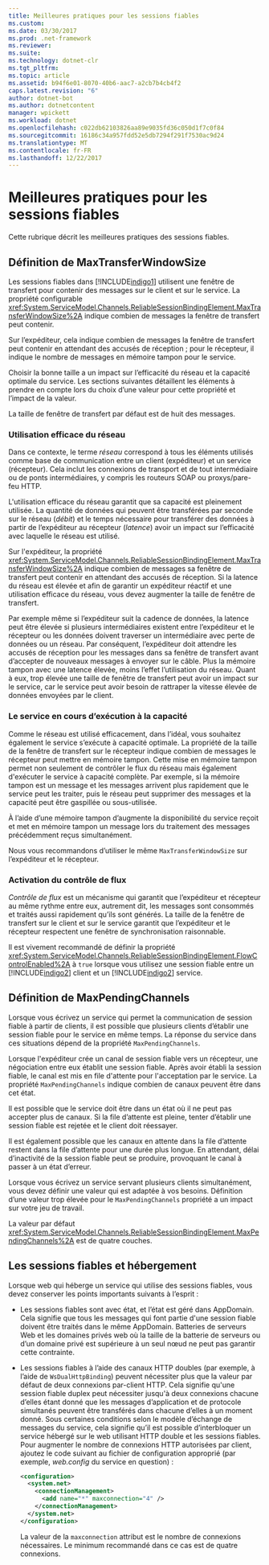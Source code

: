 ```yaml
---
title: Meilleures pratiques pour les sessions fiables
ms.custom: 
ms.date: 03/30/2017
ms.prod: .net-framework
ms.reviewer: 
ms.suite: 
ms.technology: dotnet-clr
ms.tgt_pltfrm: 
ms.topic: article
ms.assetid: b94f6e01-8070-40b6-aac7-a2cb7b4cb4f2
caps.latest.revision: "6"
author: dotnet-bot
ms.author: dotnetcontent
manager: wpickett
ms.workload: dotnet
ms.openlocfilehash: c022db62103826aa89e9035fd36c050d1f7c0f84
ms.sourcegitcommit: 16186c34a957fdd52e5db7294f291f7530ac9d24
ms.translationtype: MT
ms.contentlocale: fr-FR
ms.lasthandoff: 12/22/2017
---
```

# <a name="best-practices-for-reliable-sessions"></a>Meilleures pratiques pour les sessions fiables

Cette rubrique décrit les meilleures pratiques des sessions fiables.

## <a name="setting-maxtransferwindowsize"></a>Définition de MaxTransferWindowSize

Les sessions fiables dans [!INCLUDE[indigo1](../../../../includes/indigo1-md.md)] utilisent une fenêtre de transfert pour contenir des messages sur le client et sur le service. La propriété configurable <xref:System.ServiceModel.Channels.ReliableSessionBindingElement.MaxTransferWindowSize%2A> indique combien de messages la fenêtre de transfert peut contenir.

Sur l’expéditeur, cela indique combien de messages la fenêtre de transfert peut contenir en attendant des accusés de réception ; pour le récepteur, il indique le nombre de messages en mémoire tampon pour le service.

Choisir la bonne taille a un impact sur l’efficacité du réseau et la capacité optimale du service. Les sections suivantes détaillent les éléments à prendre en compte lors du choix d’une valeur pour cette propriété et l’impact de la valeur.

La taille de fenêtre de transfert par défaut est de huit des messages.

### <a name="efficient-use-of-the-network"></a>Utilisation efficace du réseau

Dans ce contexte, le terme *réseau* correspond à tous les éléments utilisés comme base de communication entre un client (expéditeur) et un service (récepteur). Cela inclut les connexions de transport et de tout intermédiaire ou de ponts intermédiaires, y compris les routeurs SOAP ou proxys/pare-feu HTTP.

L'utilisation efficace du réseau garantit que sa capacité est pleinement utilisée. La quantité de données qui peuvent être transférées par seconde sur le réseau (*débit*) et le temps nécessaire pour transférer des données à partir de l’expéditeur au récepteur (*latence*) avoir un impact sur l’efficacité avec laquelle le réseau est utilisé.

Sur l'expéditeur, la propriété <xref:System.ServiceModel.Channels.ReliableSessionBindingElement.MaxTransferWindowSize%2A> indique combien de messages sa fenêtre de transfert peut contenir en attendant des accusés de réception. Si la latence du réseau est élevée et afin de garantir un expéditeur réactif et une utilisation efficace du réseau, vous devez augmenter la taille de fenêtre de transfert.

Par exemple même si l’expéditeur suit la cadence de données, la latence peut être élevée si plusieurs intermédiaires existent entre l’expéditeur et le récepteur ou les données doivent traverser un intermédiaire avec perte de données ou un réseau. Par conséquent, l’expéditeur doit attendre les accusés de réception pour les messages dans sa fenêtre de transfert avant d’accepter de nouveaux messages à envoyer sur le câble. Plus la mémoire tampon avec une latence élevée, moins l’effet l’utilisation du réseau. Quant à eux, trop élevée une taille de fenêtre de transfert peut avoir un impact sur le service, car le service peut avoir besoin de rattraper la vitesse élevée de données envoyées par le client.

### <a name="running-the-service-to-capacity"></a>Le service en cours d’exécution à la capacité

Comme le réseau est utilisé efficacement, dans l’idéal, vous souhaitez également le service s’exécute à capacité optimale. La propriété de la taille de la fenêtre de transfert sur le récepteur indique combien de messages le récepteur peut mettre en mémoire tampon. Cette mise en mémoire tampon permet non seulement de contrôler le flux du réseau mais également d'exécuter le service à capacité complète. Par exemple, si la mémoire tampon est un message et les messages arrivent plus rapidement que le service peut les traiter, puis le réseau peut supprimer des messages et la capacité peut être gaspillée ou sous-utilisée.

À l’aide d’une mémoire tampon d’augmente la disponibilité du service reçoit et met en mémoire tampon un message lors du traitement des messages précédemment reçus simultanément.

Nous vous recommandons d’utiliser le même `MaxTransferWindowSize` sur l’expéditeur et le récepteur.

### <a name="enabling-flow-control"></a>Activation du contrôle de flux

*Contrôle de flux* est un mécanisme qui garantit que l’expéditeur et récepteur au même rythme entre eux, autrement dit, les messages sont consommés et traités aussi rapidement qu’ils sont générés. La taille de la fenêtre de transfert sur le client et sur le service garantit que l’expéditeur et le récepteur respectent une fenêtre de synchronisation raisonnable.

Il est vivement recommandé de définir la propriété <xref:System.ServiceModel.Channels.ReliableSessionBindingElement.FlowControlEnabled%2A> à `true` lorsque vous utilisez une session fiable entre un [!INCLUDE[indigo2](../../../../includes/indigo2-md.md)] client et un [!INCLUDE[indigo2](../../../../includes/indigo2-md.md)] service.

## <a name="setting-maxpendingchannels"></a>Définition de MaxPendingChannels

Lorsque vous écrivez un service qui permet la communication de session fiable à partir de clients, il est possible que plusieurs clients d’établir une session fiable pour le service en même temps. La réponse du service dans ces situations dépend de la propriété `MaxPendingChannels`.

Lorsque l'expéditeur crée un canal de session fiable vers un récepteur, une négociation entre eux établit une session fiable. Après avoir établi la session fiable, le canal est mis en file d'attente pour l'acceptation par le service. La propriété `MaxPendingChannels` indique combien de canaux peuvent être dans cet état.

Il est possible que le service doit être dans un état où il ne peut pas accepter plus de canaux. Si la file d’attente est pleine, tenter d’établir une session fiable est rejetée et le client doit réessayer.

Il est également possible que les canaux en attente dans la file d’attente restent dans la file d’attente pour une durée plus longue. En attendant, délai d’inactivité de la session fiable peut se produire, provoquant le canal à passer à un état d’erreur.

Lorsque vous écrivez un service servant plusieurs clients simultanément, vous devez définir une valeur qui est adaptée à vos besoins. Définition d’une valeur trop élevée pour le `MaxPendingChannels` propriété a un impact sur votre jeu de travail.

La valeur par défaut <xref:System.ServiceModel.Channels.ReliableSessionBindingElement.MaxPendingChannels%2A> est de quatre couches.

## <a name="reliable-sessions-and-hosting"></a>Les sessions fiables et hébergement

Lorsque web qui héberge un service qui utilise des sessions fiables, vous devez conserver les points importants suivants à l’esprit :

- Les sessions fiables sont avec état, et l’état est géré dans AppDomain. Cela signifie que tous les messages qui font partie d'une session fiable doivent être traités dans le même AppDomain. Batteries de serveurs Web et les domaines privés web où la taille de la batterie de serveurs ou d’un domaine privé est supérieure à un seul nœud ne peut pas garantir cette contrainte.

- Les sessions fiables à l’aide des canaux HTTP doubles (par exemple, à l’aide de `WsDualHttpBinding`) peuvent nécessiter plus que la valeur par défaut de deux connexions par-client HTTP. Cela signifie qu'une session fiable duplex peut nécessiter jusqu'à deux connexions chacune d’elles étant donné que les messages d’application et de protocole simultanés peuvent être transférés dans chacune d’elles à un moment donné. Sous certaines conditions selon le modèle d’échange de messages du service, cela signifie qu’il est possible d’interbloquer un service hébergé sur le web utilisant HTTP double et les sessions fiables. Pour augmenter le nombre de connexions HTTP autorisées par client, ajoutez le code suivant au fichier de configuration approprié (par exemple, *web.config* du service en question) :

  ```xml
  <configuration>
    <system.net>
      <connectionManagement>
        <add name="*" maxconnection="4" />
      </connectionManagement>
    </system.net>
  </configuration>
  ```

  La valeur de la `maxconnection` attribut est le nombre de connexions nécessaires. Le minimum recommandé dans ce cas est de quatre connexions.
